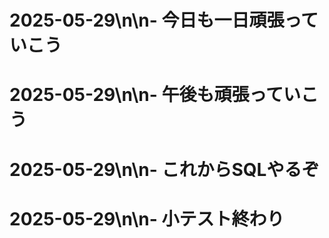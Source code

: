 # 2025-05-29\n\n- 今日も一日頑張っていこう
# 2025-05-29\n\n- 午後も頑張っていこう
# 2025-05-29\n\n- これからSQLやるぞ
# 2025-05-29\n\n- 小テスト終わり
